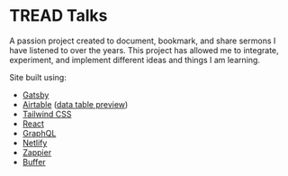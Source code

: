 # TREAD Talks

A passion project created to document, bookmark, and share sermons I have listened to over the years.
This project has allowed me to integrate, experiment, and implement different ideas and things I am
learning.

Site built using:

* [Gatsby](https://www.gatsbyjs.com/)
* [Airtable](https://airtable.com/) ([data table preview](https://airtable.com/shroZ8s2Ibm5KNSuM/tbloLM6PMNV8xMcFw))
* [Tailwind CSS](https://tailwindcss.com/)
* [React](https://reactjs.org/) 
* [GraphQL](https://graphql.org/)
* [Netlify](https://www.netlify.com/)
* [Zappier](https://zapier.com/)
* [Buffer](https://buffer.com/)
